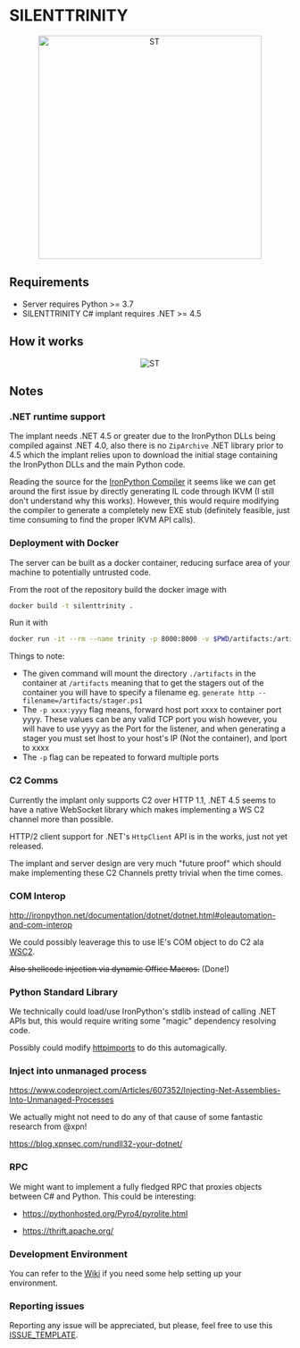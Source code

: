 # SILENTTRINITY

<p align="center">
  <img src="https://user-images.githubusercontent.com/5151193/45964397-e462e280-bfe2-11e8-88a7-69212e0f0355.png" width=400 height=400 alt="ST"/>
</p>

## Requirements

- Server requires Python >= 3.7
- SILENTTRINITY C# implant requires .NET >= 4.5

## How it works
<p align="center">
  <img src="https://user-images.githubusercontent.com/5151193/46646842-cd2b0580-cb49-11e8-9218-73226e977d58.png" alt="ST"/>
</p>

## Notes

### .NET runtime support

The implant needs .NET 4.5 or greater due to the IronPython DLLs being compiled against .NET 4.0, also there is no `ZipArchive` .NET library prior to 4.5 which the implant relies upon to download the initial stage containing the IronPython DLLs and the main Python code.

Reading the source for the [IronPython Compiler](https://github.com/IronLanguages/ironpython2/tree/master/Src/IronPythonCompiler) it seems like we can get around the first issue by directly generating IL code through IKVM (I still don't understand why this works). However, this would require modifying the compiler to generate a completely new EXE stub (definitely feasible, just time consuming to find the proper IKVM API calls).

### Deployment with Docker
The server can be built as a docker container, reducing surface area of your machine to
potentially untrusted code.

From the root of the repository build the docker image with
```bash
docker build -t silenttrinity .
```
Run it with
```bash
docker run -it --rm --name trinity -p 8000:8000 -v $PWD/artifacts:/artifacts silenttrinity
```

Things to note:

 - The given command will mount the directory `./artifacts` in the container at `/artifacts` meaning that to get the stagers
 out of the container you will have to specify a filename eg. `generate http --filename=/artifacts/stager.ps1`
 - The `-p xxxx:yyyy` flag means, forward host port xxxx to container port yyyy. These values can be any valid TCP port
  you wish however, you will have to use yyyy as the Port for the listener, and when generating a stager you must set
  lhost to your host's IP (Not the container), and lport to xxxx
 - The `-p` flag can be repeated to forward multiple ports

### C2 Comms

Currently the implant only supports C2 over HTTP 1.1, .NET 4.5 seems to have a native WebSocket library which makes implementing a WS C2 channel more than possible.

HTTP/2 client support for .NET's `HttpClient` API is in the works, just not yet released.

The implant and server design are very much "future proof" which should make implementing these C2 Channels pretty trivial when the time comes.

### COM Interop

http://ironpython.net/documentation/dotnet/dotnet.html#oleautomation-and-com-interop

We could possibly leaverage this to use IE's COM object to do C2 ala [WSC2](https://github.com/Arno0x/WSC2).

~~Also shellcode injection via dynamic Office Macros.~~ (Done!)

### Python Standard Library

We technically could load/use IronPython's stdlib instead of calling .NET APIs but, this would require writing some "magic" dependency resolving code. 

Possibly could modify [httpimports](https://github.com/operatorequals/httpimport) to do this automagically.

### Inject into unmanaged process

https://www.codeproject.com/Articles/607352/Injecting-Net-Assemblies-Into-Unmanaged-Processes

We actually might not need to do any of that cause of some fantastic research from @xpn!

https://blog.xpnsec.com/rundll32-your-dotnet/

### RPC

We might want to implement a fully fledged RPC that proxies objects between C# and Python. This could be interesting:

- https://pythonhosted.org/Pyro4/pyrolite.html

- https://thrift.apache.org/

### Development Environment

You can refer to the [Wiki](https://github.com/byt3bl33d3r/SILENTTRINITY/wiki/Setting-up-your-development-environment) if you need some help setting up your environment.

### Reporting issues

Reporting any issue will be appreciated, but please, feel free to use this [ISSUE_TEMPLATE](https://github.com/byt3bl33d3r/SILENTTRINITY/blob/master/.github/ISSUE_TEMPLATE.md).
